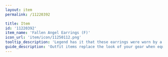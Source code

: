```yaml
---
layout: item
permalink: /11220392

title: Item
id: '11220392'
item_name: 'Fallen Angel Earrings (F)'
icon_url: 'item/icon/11250112.png'
tooltip_description: 'Legend has it that these earrings were worn by a fallen angel.'
guide_description: 'Outfit items replace the look of your gear when equipped.'
---
```

